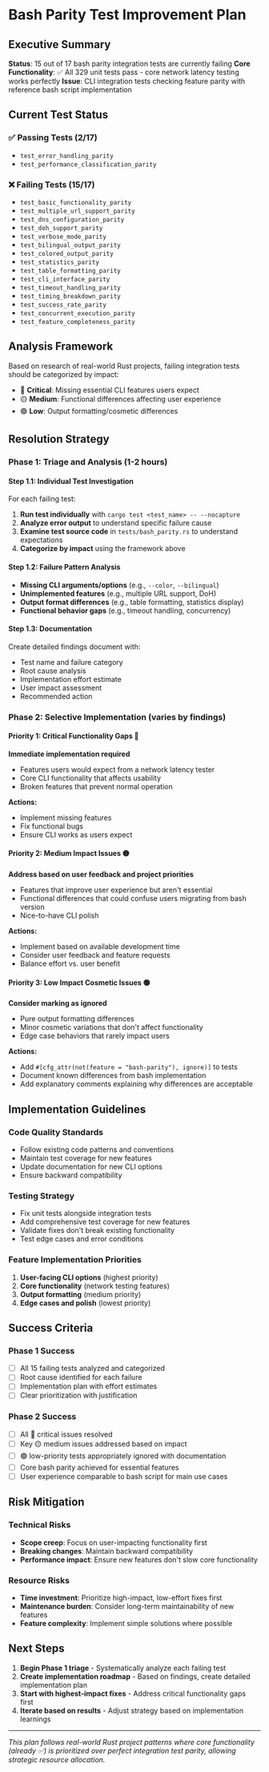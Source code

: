 # Bash Parity Test Improvement Plan

## Executive Summary

**Status**: 15 out of 17 bash parity integration tests are currently failing
**Core Functionality**: ✅ All 329 unit tests pass - core network latency testing works perfectly
**Issue**: CLI integration tests checking feature parity with reference bash script implementation

## Current Test Status

### ✅ Passing Tests (2/17)
- `test_error_handling_parity`
- `test_performance_classification_parity`

### ❌ Failing Tests (15/17)
- `test_basic_functionality_parity` 
- `test_multiple_url_support_parity`
- `test_dns_configuration_parity`
- `test_doh_support_parity`
- `test_verbose_mode_parity`
- `test_bilingual_output_parity`
- `test_colored_output_parity`
- `test_statistics_parity`
- `test_table_formatting_parity`
- `test_cli_interface_parity`
- `test_timeout_handling_parity`
- `test_timing_breakdown_parity`
- `test_success_rate_parity`
- `test_concurrent_execution_parity`
- `test_feature_completeness_parity`

## Analysis Framework

Based on research of real-world Rust projects, failing integration tests should be categorized by impact:

- 🔴 **Critical**: Missing essential CLI features users expect
- 🟡 **Medium**: Functional differences affecting user experience  
- 🟢 **Low**: Output formatting/cosmetic differences

## Resolution Strategy

### Phase 1: Triage and Analysis (1-2 hours)

#### Step 1.1: Individual Test Investigation
For each failing test:
1. **Run test individually** with `cargo test <test_name> -- --nocapture`
2. **Analyze error output** to understand specific failure cause
3. **Examine test source code** in `tests/bash_parity.rs` to understand expectations
4. **Categorize by impact** using the framework above

#### Step 1.2: Failure Pattern Analysis
- **Missing CLI arguments/options** (e.g., `--color`, `--bilingual`)
- **Unimplemented features** (e.g., multiple URL support, DoH)
- **Output format differences** (e.g., table formatting, statistics display)
- **Functional behavior gaps** (e.g., timeout handling, concurrency)

#### Step 1.3: Documentation
Create detailed findings document with:
- Test name and failure category
- Root cause analysis
- Implementation effort estimate
- User impact assessment
- Recommended action

### Phase 2: Selective Implementation (varies by findings)

#### Priority 1: Critical Functionality Gaps 🔴
**Immediate implementation required**
- Features users would expect from a network latency tester
- Core CLI functionality that affects usability
- Broken features that prevent normal operation

**Actions:**
- Implement missing features
- Fix functional bugs
- Ensure CLI works as users expect

#### Priority 2: Medium Impact Issues 🟡
**Address based on user feedback and project priorities**
- Features that improve user experience but aren't essential
- Functional differences that could confuse users migrating from bash version
- Nice-to-have CLI polish

**Actions:**
- Implement based on available development time
- Consider user feedback and feature requests
- Balance effort vs. user benefit

#### Priority 3: Low Impact Cosmetic Issues 🟢
**Consider marking as ignored**
- Pure output formatting differences
- Minor cosmetic variations that don't affect functionality
- Edge case behaviors that rarely impact users

**Actions:**
- Add `#[cfg_attr(not(feature = "bash-parity"), ignore)]` to tests
- Document known differences from bash implementation
- Add explanatory comments explaining why differences are acceptable

## Implementation Guidelines

### Code Quality Standards
- Follow existing code patterns and conventions
- Maintain test coverage for new features
- Update documentation for new CLI options
- Ensure backward compatibility

### Testing Strategy
- Fix unit tests alongside integration tests
- Add comprehensive test coverage for new features
- Validate fixes don't break existing functionality
- Test edge cases and error conditions

### Feature Implementation Priorities
1. **User-facing CLI options** (highest priority)
2. **Core functionality** (network testing features)
3. **Output formatting** (medium priority)
4. **Edge cases and polish** (lowest priority)

## Success Criteria

### Phase 1 Success
- [ ] All 15 failing tests analyzed and categorized
- [ ] Root cause identified for each failure
- [ ] Implementation plan with effort estimates
- [ ] Clear prioritization with justification

### Phase 2 Success
- [ ] All 🔴 critical issues resolved
- [ ] Key 🟡 medium issues addressed based on impact
- [ ] 🟢 low-priority tests appropriately ignored with documentation
- [ ] Core bash parity achieved for essential features
- [ ] User experience comparable to bash script for main use cases

## Risk Mitigation

### Technical Risks
- **Scope creep**: Focus on user-impacting functionality first
- **Breaking changes**: Maintain backward compatibility
- **Performance impact**: Ensure new features don't slow core functionality

### Resource Risks
- **Time investment**: Prioritize high-impact, low-effort fixes first
- **Maintenance burden**: Consider long-term maintainability of new features
- **Feature complexity**: Implement simple solutions where possible

## Next Steps

1. **Begin Phase 1 triage** - Systematically analyze each failing test
2. **Create implementation roadmap** - Based on findings, create detailed implementation plan
3. **Start with highest-impact fixes** - Address critical functionality gaps first
4. **Iterate based on results** - Adjust strategy based on implementation learnings

---

*This plan follows real-world Rust project patterns where core functionality (already ✅) is prioritized over perfect integration test parity, allowing strategic resource allocation.*